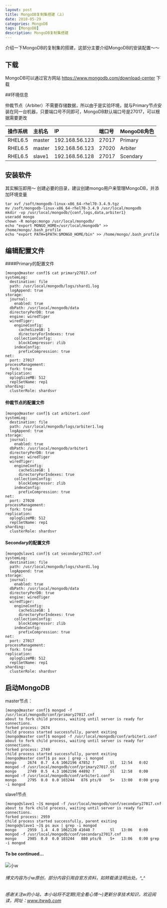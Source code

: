 ```yaml
---
layout: post
title: MongoDB复制集搭建（上）
date: 2018-05-29
categories: MongoDB
tags: [MongoDB]
description: MongoDB复制集搭建
---
```


介绍一下MongoDB的复制集的搭建，这部分主要介绍MongoDB的安装配置～～

## 下载

MongoDB可以通过官方网站 https://www.mongodb.com/download-center 下载

##环境信息

仲裁节点（Arbiter）不需要存储数据，所以由于是实验环境，就与Primary节点安装在同一台机器，只要端口号不同即可，MongoDB默认端口号是27017，可以根据需要更改

操作系统|主机名| IP|端口号| MongoDB角色 
:-----|:--------|:--------|:-----|:---------
RHEL6.5|master|192.168.56.123|27017 |Primary
RHEL6.5|master|192.168.56.123 |27020|Arbiter
RHEL6.5|slave1|192.168.56.128 |27017|Scendary

## 安装软件

其实解压即用～
创建必要的目录，建议创建mongo用户来管理MongoDB，并添加环境变量

```shell
tar xvf /soft/mongodb-linux-x86_64-rhel70-3.4.9.tgz
mv /soft/mongodb-linux-x86_64-rhel70-3.4.9 /usr/local/mongodb
mkdir -vp /usr/local/mongodb/{conf,logs,data,arbiter1}
useradd mongo
chown -R mongo:mongo /usr/local/mongodb/
echo "export MONGO_HOME=/usr/local/mongodb" >> /home/mongo/.bash_profile
echo "export PATH=$PATH:$MONGO_HOME/bin" >> /home/mongo/.bash_profile
```

## 编辑配置文件

####Primary的配置文件

```shell
[mongo@master conf]$ cat primary27017.cnf 
systemLog:
  destination: file
  path: /usr/local/mongodb/logs/shard1.log 
  logAppend: true
storage: 
  journal:
    enabled: true
  dbPath: /usr/local/mongodb/data 
  directoryPerDB: true
  engine: wiredTiger 
  wiredTiger:
    engineConfig: 
      cacheSizeGB: 1 
      directoryForIndexes: true
    collectionConfig: 
      blockCompressor: zlib
    indexConfig: 
      prefixCompression: true
net:
  port: 27017
processManagement: 
  fork: true
replication:
  oplogSizeMB: 512
  replSetName: rep1
sharding:
  clusterRole: shardsvr
```

#### 仲裁节点的配置文件

```shell
[mongo@master conf]$ cat arbiter1.conf 
systemLog:
  destination: file
  path: /usr/local/mongodb/logs/arbiter1.log 
  logAppend: true
storage: 
  journal:
    enabled: true
  dbPath: /usr/local/mongodb/arbiter1 
  directoryPerDB: true
  engine: wiredTiger 
  wiredTiger:
    engineConfig: 
      cacheSizeGB: 1 
      directoryForIndexes: true
    collectionConfig: 
      blockCompressor: zlib
    indexConfig: 
      prefixCompression: true
net:
  port: 27020
processManagement: 
  fork: true
replication:
  oplogSizeMB: 512
  replSetName: rep1
sharding:
  clusterRole: shardsvr
```

#### Secondary的配置文件

```shell
[mongo@slave1 conf]$ cat secondary27017.cnf 
systemLog:
  destination: file
  path: /usr/local/mongodb/logs/shard1.log 
  logAppend: true
storage: 
  journal:
    enabled: true
  dbPath: /usr/local/mongodb/data 
  directoryPerDB: true
  engine: wiredTiger 
  wiredTiger:
    engineConfig: 
      cacheSizeGB: 1 
      directoryForIndexes: true
    collectionConfig: 
      blockCompressor: zlib
    indexConfig: 
      prefixCompression: true
net:
  port: 27017
processManagement: 
  fork: true
replication:
  oplogSizeMB: 512
  replSetName: rep1
sharding:
  clusterRole: shardsvr
```
## 启动MongoDB

master节点：

```shell
[mongo@master conf]$ mongod -f /usr/local/mongodb/conf/primary27017.cnf 
about to fork child process, waiting until server is ready for connections.
forked process: 2674
child process started successfully, parent exiting
[mongo@master conf]$ mongod -f /usr/local/mongodb/conf/arbiter1.conf 
about to fork child process, waiting until server is ready for connections.
forked process: 2749
child process started successfully, parent exiting
[mongo@master conf]$ ps aux | grep -i mongod
mongo     2674  0.7  4.6 1062196 47852 ?       Sl   12:54   0:02 mongod -f /usr/local/mongodb/conf/primary27017.cnf
mongo     2749  0.5  4.3 1062196 44892 ?       Sl   12:58   0:00 mongod -f /usr/local/mongodb/conf/arbiter1.conf
mongo     2795  0.0  0.0 103244   876 pts/0    S+   13:00   0:00 grep -i mongod
```

slave1节点

```shell
[mongo@slave1 ~]$ mongod -f /usr/local/mongodb/conf/secondary27017.cnf 
about to fork child process, waiting until server is ready for connections.
forked process: 2959
child process started successfully, parent exiting
[mongo@slave1 ~]$ ps aux | grep -i mongod
mongo     2959  1.4  4.0 1062120 41040 ?       Sl   13:06   0:00 mongod -f /usr/local/mongodb/conf/secondary27017.cnf
mongo     2985  0.0  0.0 103244   880 pts/0    S+   13:06   0:00 grep -i mongod
```


#### To be continued...

![小w](https://wx2.sinaimg.cn/mw1024/891ecf4fly1fr361nvrcnj207w07sad7.jpg)

###### 博文内容为小w原创，部分内容引用自官方资料，如转载请注明出处。^_^

###### 感谢关注w的小站，本小站将不定期(完全看心情～)更新分享技术知识，欢迎阅读，网址：www.itwwb.com
